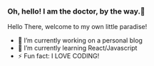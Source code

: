 ### Oh, hello! I am the doctor, by the way.👋

Hello There, welcome to my own little paradise!
- 🔭 I’m currently working on a personal blog
- 🌱 I’m currently learning React/Javascript
- ⚡ Fun fact: I LOVE CODING!
